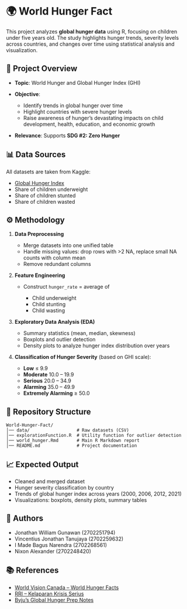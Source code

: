 # 🌍 World Hunger Fact

This project analyzes **global hunger data** using R, focusing on children under five years old. The study highlights hunger trends, severity levels across countries, and changes over time using statistical analysis and visualization.

## 📌 Project Overview

* **Topic**: World Hunger and Global Hunger Index (GHI)
* **Objective**:

  * Identify trends in global hunger over time
  * Highlight countries with severe hunger levels
  * Raise awareness of hunger’s devastating impacts on child development, health, education, and economic growth
* **Relevance**: Supports **SDG #2: Zero Hunger**

## 📊 Data Sources

All datasets are taken from Kaggle:

* [Global Hunger Index](https://www.kaggle.com/datasets/whenamancodes/the-global-hunger-index)
* Share of children underweight
* Share of children stunted
* Share of children wasted

## ⚙️ Methodology

1. **Data Preprocessing**

   * Merge datasets into one unified table
   * Handle missing values: drop rows with >2 NA, replace small NA counts with column mean
   * Remove redundant columns

2. **Feature Engineering**

   * Construct `hunger_rate` = average of

     * Child underweight
     * Child stunting
     * Child wasting

3. **Exploratory Data Analysis (EDA)**

   * Summary statistics (mean, median, skewness)
   * Boxplots and outlier detection
   * Density plots to analyze hunger index distribution over years

4. **Classification of Hunger Severity** (based on GHI scale):

   * **Low** ≤ 9.9
   * **Moderate** 10.0 – 19.9
   * **Serious** 20.0 – 34.9
   * **Alarming** 35.0 – 49.9
   * **Extremely Alarming** ≥ 50.0

## 📂 Repository Structure

```
World-Hunger-Fact/
│── data/                  # Raw datasets (CSV)  
│── explorationFunction.R  # Utility function for outlier detection  
│── world_hunger.Rmd       # Main R Markdown report  
│── README.md              # Project documentation  
```

## 📈 Expected Output

* Cleaned and merged dataset
* Hunger severity classification by country
* Trends of global hunger index across years (2000, 2006, 2012, 2021)
* Visualizations: boxplots, density plots, summary tables

## 👥 Authors

* Jonathan William Gunawan (2702251794)
* Vincentius Jonathan Tanujaya (2702259632)
* I Made Bagus Narendra (2702268561)
* Nixon Alexander (2702248420)

## 📚 References

* [World Vision Canada – World Hunger Facts](https://www.worldvision.ca/stories/food/world-hunger-facts-how-to-help#What%20is%20world%20hunger)
* [RRI – Kelaparan Krisis Serius](https://www.rri.co.id/kupang/nasional/714100/kelaparan-krisis-serius-yang-menjadi-perhatian-dunia)
* [Byju’s Global Hunger Prep Notes](https://byjus.com/free-ias-prep/global)

